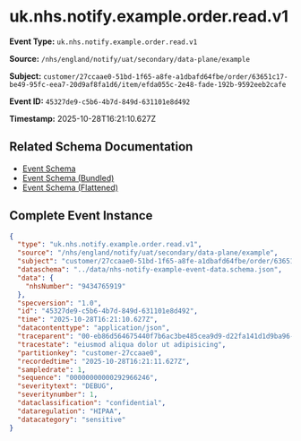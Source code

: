 # uk.nhs.notify.example.order.read.v1

**Event Type:** `uk.nhs.notify.example.order.read.v1`

**Source:** `/nhs/england/notify/uat/secondary/data-plane/example`

**Subject:** `customer/27ccaae0-51bd-1f65-a8fe-a1dbafd64fbe/order/63651c17-be49-95fc-eea7-20d9af8fa1d6/item/efda055c-2e48-fade-192b-9592eeb2cafe`

**Event ID:** `45327de9-c5b6-4b7d-849d-631101e8d492`

**Timestamp:** 2025-10-28T16:21:10.627Z

## Related Schema Documentation

- [Event Schema](../nhs-notify-example-event.schema.md)
- [Event Schema (Bundled)](../nhs-notify-example-event.bundle.schema.md)
- [Event Schema (Flattened)](../nhs-notify-example-event.flattened.schema.md)

## Complete Event Instance

```json
{
  "type": "uk.nhs.notify.example.order.read.v1",
  "source": "/nhs/england/notify/uat/secondary/data-plane/example",
  "subject": "customer/27ccaae0-51bd-1f65-a8fe-a1dbafd64fbe/order/63651c17-be49-95fc-eea7-20d9af8fa1d6/item/efda055c-2e48-fade-192b-9592eeb2cafe",
  "dataschema": "../data/nhs-notify-example-event-data.schema.json",
  "data": {
    "nhsNumber": "9434765919"
  },
  "specversion": "1.0",
  "id": "45327de9-c5b6-4b7d-849d-631101e8d492",
  "time": "2025-10-28T16:21:10.627Z",
  "datacontenttype": "application/json",
  "traceparent": "00-eb86d564675440f7b6ac3be485cea9d9-d22fa141d1d9ba96-01",
  "tracestate": "eiusmod aliqua dolor ut adipisicing",
  "partitionkey": "customer-27ccaae0",
  "recordedtime": "2025-10-28T16:21:11.627Z",
  "sampledrate": 1,
  "sequence": "00000000000292966246",
  "severitytext": "DEBUG",
  "severitynumber": 1,
  "dataclassification": "confidential",
  "dataregulation": "HIPAA",
  "datacategory": "sensitive"
}
```
